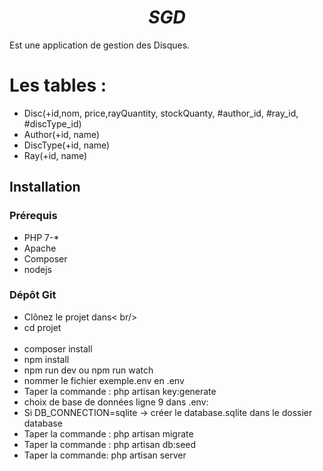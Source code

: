 ***<h1 align="center">SGD</h1>***
Est une application de gestion des Disques.

# Les tables :
- Disc(+id,nom, price,rayQuantity, stockQuanty, #author_id, #ray_id, #discType_id)
- Author(+id, name)<br/>
- DiscType(+id, name)<br/>
- Ray(+id, name)<br/>


## Installation

### Prérequis
- PHP 7-* <br/>
- Apache <br/>
- Composer <br/>
- nodejs


### Dépôt Git
 - Clônez le projet dans< br/>
 - cd projet<br/><br/>
 - composer install<br/>
 - npm install<br/>
 - npm run dev ou npm run watch<br/>
 - nommer le fichier exemple.env en .env<br/>
 - Taper la commande : php artisan key:generate<br/>
 - choix de base de données ligne 9 dans .env: <br/>
 - Si DB_CONNECTION=sqlite -> créer le database.sqlite dans le dossier database<br/>
 - Taper la commande : php artisan migrate<br/>
 - Taper la commande : php artisan db:seed <br/>
 - Taper la commande: php artisan server

  





